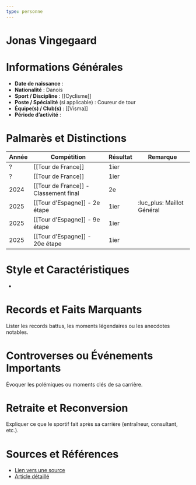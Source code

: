 ```yaml
---
type: personne
---
```


# Jonas Vingegaard

# Informations Générales
- **Date de naissance** :  
- **Nationalité** :  Danois
- **Sport / Discipline** :  [[Cyclisme]]
- **Poste / Spécialité** (si applicable) :  Coureur de tour
- **Équipe(s) / Club(s)** :  [[Visma]]
- **Période d’activité** :  

# Palmarès et Distinctions
| Année | Compétition                           | Résultat | Remarque                   |
| ----- | ------------------------------------- | -------- | -------------------------- |
| ?     | [[Tour de France]]                    | 1ier     |                            |
| ?     | [[Tour de France]]                    | 1ier     |                            |
| 2024  | [[Tour de France]] - Classement final | 2e       |                            |
| 2025  | [[Tour d'Espagne]] - 2e étape         | 1ier     | :luc_plus: Maillot Général |
| 2025  | [[Tour d'Espagne]] - 9e étape         | 1ier     |                            |
| 2025  | [[Tour d'Espagne]] - 20e étape        | 1ier     |                            |

# Style et Caractéristiques
- 

# Records et Faits Marquants
Lister les records battus, les moments légendaires ou les anecdotes notables.

# Controverses ou Événements Importants
Évoquer les polémiques ou moments clés de sa carrière.

# Retraite et Reconversion
Expliquer ce que le sportif fait après sa carrière (entraîneur, consultant, etc.).

# Sources et Références
- [Lien vers une source](#)
- [Article détaillé](#)
